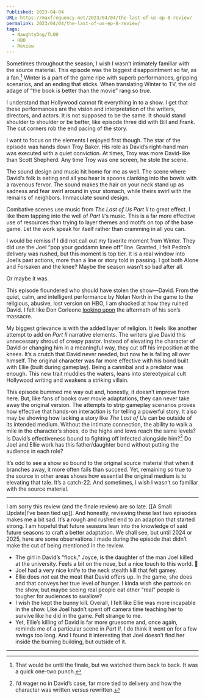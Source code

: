 ```yaml
---
Published: 2023-04-04
URL: https://maxfrequency.net/2023/04/04/the-last-of-us-ep-8-review/
permalink: 2023/04/04/the-last-of-us-ep-8-review/
tags:
  - NaughtyDog/TLOU
  - HBO
  - Review
---
```

Sometimes throughout the season, I wish I wasn’t intimately familiar with the source material. This episode was the biggest disappointment so far, as a fan.[^1] Winter is a part of the game ripe with superb performances, gripping scenarios, and an ending that sticks. When translating Winter to TV, the old adage of “the book is better than the movie” rang so true.

I understand that Hollywood cannot fit everything in to a show. I get that these performances are the vision and interpretation of the writers, directors, and actors. It is not supposed to be the same. It should stand shoulder to shoulder or be better, like episode three did with Bill and Frank. The cut corners rob the end pacing of the story.

I want to focus on the elements I enjoyed first though. The star of the episode was hands down Troy Baker. His role as David’s right-hand man was executed with a quiet conviction. At times, Troy was more David-like than Scott Shepherd. Any time Troy was one screen, he stole the scene.

The sound design and music hit home for me as well. The scene where David’s folk is eating and all you hear is spoons clanking into the bowls with a ravenous fervor. The sound makes the hair on your neck stand up as sadness and fear swirl around in your stomach, while theirs swirl with the remains of neighbors. Immaculate sound design.

Combative scenes use music from *The Last of Us Part II* to great effect. I like them tapping into the well of *Part II*‘s music. This is a far more effective use of resources than trying to layer themes and motifs on top of the base game. Let the work speak for itself rather than cramming in all you can.

I would be remiss if I did not call out my favorite moment from Winter. They did use the Joel “pop your goddamn knee off” line. Granted, I felt Pedro’s delivery was rushed, but this moment is top tier. It is a real window into Joel’s past actions, more than a line or story told in passing. I got both Alone and Forsaken and the knee? Maybe the season wasn’t so bad after all.

Or maybe it was.

This episode floundered who should have stolen the show—David. From the quiet, calm, and intelligent performance by Nolan North in the game to the religious, abusive, lost version on HBO, I am shocked at how they ruined David. I felt like Don Corleone [looking upon](https://youtube.com/watch?v=sk1S9Z_TDvI&t=93) the aftermath of his son’s massacre.

My biggest grievance is with the added layer of religion. It feels like another attempt to add on *Part II* narrative elements. The writers give David this unnecessary shroud of creepy pastor. Instead of elevating the character of David or changing him in a meaningful way, they cut off his imposition at the knees. It’s a crutch that David never needed, but now he is falling all over himself. The original character was far more effective with his bond built with Ellie (built during gameplay). Being a cannibal and a predator was enough. This new trait muddies the waters, leans into stereotypical cult Hollywood writing and weakens a striking villain.

This episode bummed me way out and, honestly, it doesn’t improve from here. But, like fans of books over movie adaptations, they can never take away the original version. The attempts to strip gameplay scenarios proves how effective that hands-on interaction is for telling a powerful story. It also may be showing how lacking a story like *The Last of Us* can be outside of its intended medium. Without the intimate connection, the ability to walk a mile in the character’s shoes, do the highs and lows reach the same levels? Is David’s effectiveness bound to fighting off Infected alongside him?[^2] Do Joel and Ellie work has this father/daughter bond without putting the audience in each role?

It’s odd to see a show so bound to the original source material that when it branches away, it more often fails than succeed. Yet, remaining so true to the source in other areas shows how essential the original medium is to elevating that tale. It’s a catch-22. And sometimes, I wish I wasn’t so familiar with the source material.

---

I am sorry this review (and the finale review) are so late. [[A Small Update|I’ve been tied up]]. And honestly, reviewing these last two episodes makes me a bit sad. It’s a rough and rushed end to an adaption that started strong. I am hopeful that future seasons lean into the knowledge of said future seasons to craft a better adaptation. We shall see, but until 2024 or 2025, here are some observations I made during the episode that didn’t make the cut of being mentioned in the review.

- The girl in David’s “flock,” Joyce, is the daughter of the man Joel killed at the university. Feels a bit on the nose, but a nice touch to this world. 👀
- Joel had a very nice knife to the neck stealth kill that felt gamey.
- Ellie does *not* eat the meat that David offers up. In the game, she does and that conveys her true level of hunger. I kinda wish she partook on the show, but maybe seeing real people eat other “real” people is tougher for audiences to swallow?
- I wish the kept the bunny kill. Overall, I felt like Ellie was more incapable in the show. Like Joel hadn’t spent off camera time teaching her to survive like he did in the game. Felt strange to me.
- Yet, Ellie’s killing of David is far more gruesome and, once again, reminds me of a particular scene in *Part II*. I do think it went on for a few swings too long. And I found it interesting that Joel doesn’t find her inside the burning building, but outside of it.

---
[^1]: That would be until the finale, but we watched them back to back. It was a quick one-two punch.
[^2]: I’d wager no in David’s case, far more tied to delivery and how the character was written versus rewritten.